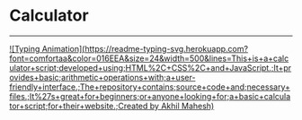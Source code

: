 <h1>Calculator</h1>
 
---
 
[![Typing Animation](https://readme-typing-svg.herokuapp.com?font=comfortaa&color=016EEA&size=24&width=500&lines=This+is+a+calculator+script;developed+using;HTML%2C+CSS%2C+and+JavaScript.;It+provides+basic;arithmetic+operations+with;a+user-friendly+interface.;The+repository+contains;source+code+and;necessary+files.;It%27s+great+for+beginners;or+anyone+looking+for;a+basic+calculator+script;for+their+website.;Created by Akhil Mahesh)](https://git.io/typing-svg)
